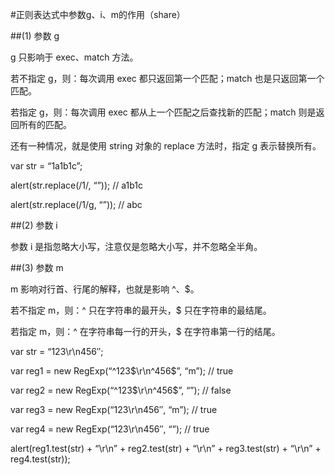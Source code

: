#正则表达式中参数g、i、m的作用（share）

 
##(1)  参数 g
 
g 只影响于 exec、match 方法。

若不指定 g，则：每次调用 exec 都只返回第一个匹配；match 也是只返回第一个匹配。

若指定 g，则：每次调用 exec 都从上一个匹配之后查找新的匹配；match 则是返回所有的匹配。

 

还有一种情况，就是使用 string 对象的 replace 方法时，指定 g 表示替换所有。

var str = “1a1b1c”;

alert(str.replace(/1/, “”)); // a1b1c

alert(str.replace(/1/g, “”)); // abc

 
##(2) 参数 i

参数 i 是指忽略大小写，注意仅是忽略大小写，并不忽略全半角。

 
##(3) 参数 m

m 影响对行首、行尾的解释，也就是影响 ^、$。

若不指定 m，则：^ 只在字符串的最开头，$ 只在字符串的最结尾。

若指定 m，则：^ 在字符串每一行的开头，$ 在字符串第一行的结尾。

var str = “123\r\n456″;

var reg1 = new RegExp(“^123$\r\n^456$”, “m”); // true

var reg2 = new RegExp(“^123$\r\n^456$”, “”); // false

var reg3 = new RegExp(“123\r\n456″, “m”); // true

var reg4 = new RegExp(“123\r\n456″, “”); // true

alert(reg1.test(str) + “\r\n” + reg2.test(str) + “\r\n” + reg3.test(str) + “\r\n” + reg4.test(str));